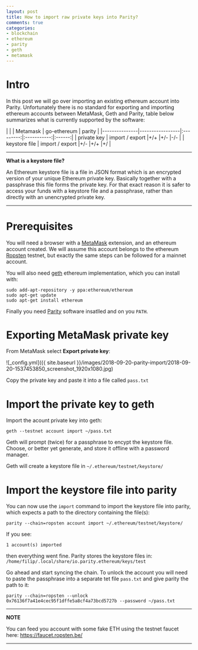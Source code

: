 ```yaml
---
layout: post
title: How to import raw private keys into Parity?
comments: true
categories:
- blockchain
- ethereum
- parity
- geth
- metamask
---
```


# <a name="intro"> Intro </a>

In this post we will go over importing an existing ethereum account into Parity.
Unfortunately there is no standard for exporting and importing ethereum accounts between MetaMask, Geth and Parity, table below summarizes what is currently supported by the software:

<div class="datatable-begin"></div>
|               |                 | Metamask  | go-ethereum | parity |
|---------------|-----------------|:---------:|:-----------:|:------:|
| private key   | import / export |+/+        |+/-          |-/-     |
| keystore file | import / export |+/-        |+/+          |+/      |
<div class="datatable-end"></div>

---
**What is a keystore file?**

An Ethereum keystore file is a file in JSON format which is an encrypted version of your unique Ethereum private key. 
Basically together with a passphrase this file forms the private key. 
For that exact reason it is safer to access your funds with a keystore file and a passphrase, rather than directly with an unencrypted private key.

---

# <a name="prerequisites"> Prerequisites </a>

You will need a browser with a [MetaMask](https://metamask.io/) extension, and an ethereum account created.
We will assume this account belongs to the ethereum [Ropsten](https://ropsten.etherscan.io/) testnet, but exactly the same steps can be followed for a mainnet account.

You will also need [geth](https://github.com/ethereum/go-ethereum) ethereum implementation, which you can install with:

```console
sudo add-apt-repository -y ppa:ethereum/ethereum
sudo apt-get update
sudo apt-get install ethereum
```

Finally you need [Parity](https://github.com/paritytech/parity-ethereum/releases) software insatlled and on you `PATH`.

# <a name="export"> Exporting MetaMask private key </a>

From MetaMask select **Export private key**:

![_config.yml]({{ site.baseurl }}/images/2018-09-20-parity-import/2018-09-20-1537453850_screenshot_1920x1080.jpg)

Copy the private key and paste it into a file called `pass.txt`

# <a name="geth-import"> Import the private key to geth </a>

Import the acount private key into geth:

```console
geth --testnet account import ~/pass.txt
```

Geth will prompt (twice) for a passphrase to encypt the keystore file.
Choose, or better yet generate, and store it offline with a password manager.

Geth will create a keystore file in `~/.ethereum/testnet/keystore/`

# <a name="parity-import"> Import the keystore file into parity </a>

You can now use the `import` command to import the keystore file into parity, which expects a path to the directory containing the file(s):

```console
parity --chain=ropsten account import ~/.ethereum/testnet/keystore/
```

If you see:

``` console
1 account(s) imported
```
then everything went fine.
Parity stores the keystore files in:
`/home/filip/.local/share/io.parity.ethereum/keys/test`

Go ahead and start syncing the chain.
To unlock the account you will need to paste the passphrase into a separate tet file `pass.txt` and give parity the path to it:

```console
parity --chain=ropsten --unlock 0x76136f7a41e4cec95f1dffe5a8cf4a73bcd5727b --password ~/pass.txt
```

---
**NOTE**

You can feed you account with some fake ETH using the testnet faucet here:
https://faucet.ropsten.be/

---
